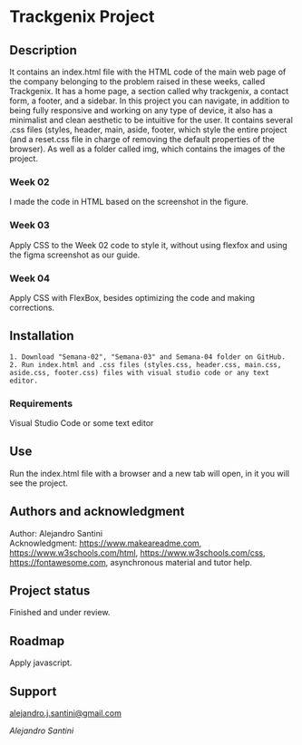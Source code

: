 # Trackgenix Project
## Description
It contains an index.html file with the HTML code of the main web page of the company belonging to the problem raised in these weeks, called Trackgenix. It has a home page, a section called why trackgenix, a contact form, a footer, and a sidebar. In this project you can navigate, in addition to being fully responsive and working on any type of device, it also has a minimalist and clean aesthetic to be intuitive for the user.
It contains several .css files (styles, header, main, aside, footer, which style the entire project (and a reset.css file in charge of removing the default properties of the browser). As well as a folder called img, which contains the images of the project.

### Week 02
I made the code in HTML based on the screenshot in the figure.
### Week 03
Apply CSS to the Week 02 code to style it, without using flexfox and using the figma screenshot as our guide.
### Week 04
Apply CSS with FlexBox, besides optimizing the code and making corrections.
## Installation
```
1. Download "Semana-02", "Semana-03" and Semana-04 folder on GitHub.
2. Run index.html and .css files (styles.css, header.css, main.css, aside.css, footer.css) files with visual studio code or any text editor.
```
### Requirements
Visual Studio Code or some text editor
## Use
Run the index.html file with a browser and a new tab will open, in it you will see the project.
## Authors and acknowledgment
Author: Alejandro Santini  
Acknowledgment: https://www.makeareadme.com, https://www.w3schools.com/html, https://www.w3schools.com/css, https://fontawesome.com, asynchronous material and tutor help.
## Project status
Finished and under review.
## Roadmap
Apply javascript.
## Support
alejandro.j.santini@gmail.com

_Alejandro Santini_
